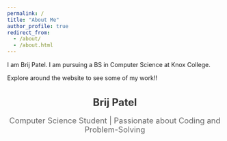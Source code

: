 ```yaml
---
permalink: /
title: "About Me"
author_profile: true
redirect_from: 
  - /about/
  - /about.html
---
```


 <p>I am Brij Patel. I am pursuing a BS in Computer Science at Knox College.</p>
 <p>Explore around the website to see some of my work!!</p>

<div style="text-align:center;">
  <h1 style="font-size: 24px; font-weight: bold; color: #333;">Brij Patel</h1>
  <p style="font-size: 18px; color: #666;">Computer Science Student | Passionate about Coding and Problem-Solving</p>

  <div style="display: flex; gap: 20px; justify-content: center; margin-top: 20px;">
    <!-- LinkedIn Widget -->
    <a href="https://www.linkedin.com/in/brij-patel-a291052b4/" target="_blank" style="text-decoration: none; color: #333; font-size: 36px;" title="LinkedIn">
      <i class="fab fa-linkedin"></i>
    </a>
    <!-- GitHub Widget -->
    <a href="https://github.com/brij-patel-knox" target="_blank" style="text-decoration: none; color: #333; font-size: 36px;" title="GitHub">
      <i class="fab fa-github"></i> <!-- Corrected class here -->
    </a>
    <!-- Email Widget -->
    <a href="mailto:bpatel@knox.edu" style="text-decoration: none; color: #333; font-size: 36px;" title="Email">
      <i class="fas fa-envelope"></i>
    </a>
  </div>
</div>

<!-- Load Font Awesome icons -->
<link rel="stylesheet" href="https://cdnjs.cloudflare.com/ajax/libs/font-awesome/6.0.0-beta3/css/all.min.css">

<!-- Inline CSS for hover effects (only if supported by your Markdown renderer) -->
<style>
  a:hover i {
    color: #0073b1; /* LinkedIn Blue for hover */
  }
  .fab:hover {
    color: #0077b5; /* LinkedIn icon hover color */
  }
   .fas:hover {
    color: #d44638; /* Red color for the email icon on hover */
  }
</style>

